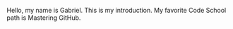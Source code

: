 Hello, my name is Gabriel. This is my introduction.
My favorite Code School path is Mastering GitHub.


